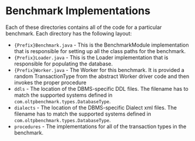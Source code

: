 # Benchmark Implementations

Each of these directories contains all of the code for a particular benchmark.
Each directory has the following layout:

* `{Prefix}Benchmark.java` - This is the BenchmarkModule implementation that is responsible for setting up all the class paths for the benchmark.
* `{Prefix}Loader.java` - This is the Loader implementation that is responsible for populating the database.
* `{Prefix}Worker.java` - The Worker for this benchmark. It is provided a random TransactionType from the abstract Worker driver code and then invokes the proper procedure
* `ddls` - The location of the DBMS-specific DDL files. The filename has to match the supported systems defined in `com.oltpbenchmark.types.DatabaseType`.
* `dialects` - The location of the DBMS-specific Dialect xml files. The filename has to match the supported systems defined in `com.oltpbenchmark.types.DatabaseType`.
* `procedures` - The implementations for all of the transaction types in the benchmark.
